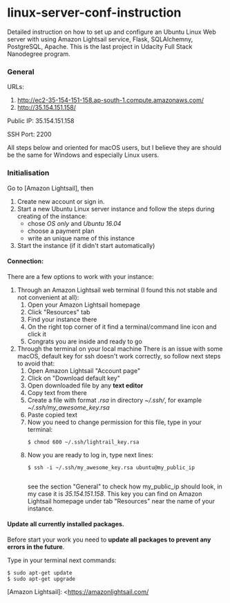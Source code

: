 # linux-server-conf-instruction

Detailed instruction on how to set up and configure an Ubuntu Linux Web server with using
Amazon Lightsail service, Flask, SQLAlchemny, PostgreSQL, Apache. This is the last project 
in Udacity Full Stack Nanodegree program. 


### General
URLs:
  1. http://ec2-35-154-151-158.ap-south-1.compute.amazonaws.com/
  2. http://35.154.151.158/
  
Public IP: 35.154.151.158

SSH Port: 2200
  
All steps below and oriented for macOS users, but I believe they are should be the same for
Windows and especially Linux users.

### Initialisation
   Go to [Amazon Lightsail], then
   1. Create new account or sign in.
   2. Start a new Ubuntu Linux server instance and follow the steps during creating of the instance:
        - chose *OS only* and *Ubuntu 16.04*
        - choose a payment plan
        - write an unique name of this instance
   3. Start the instance (if it didn't start automatically)
   
#### Connection:
   There are a few options to work with your instance:
   1. Through an Amazon Lightsail web terminal (I found this not stable and not convenient at all):
        1) Open your Amazon Lightsail homepage
        2) Click "Resources" tab
        3) Find your instance there
        4) On the right top corner of it find a terminal/command line icon and click it
        5) Congrats you are inside and ready to go
   2. Through the terminal on your local machine
        There is an issue with some macOS, default key for ssh doesn't work correctly, so follow next steps to avoid that:  
        1) Open Amazon Lightsail "Account page"
        2) Click on "Download default key"
        3) Open downloaded file by any **text editor** 
        4) Copy text from there
        5) Create a file with format *.rsa* in directory *~/.ssh/*, for example *~/.ssh/my_awesome_key.rsa* 
        6) Paste copied text
        7) Now you need to change permission for this file, type in your terminal:
            ``` 
            $ chmod 600 ~/.ssh/lightrail_key.rsa
            ```
        8) Now you are ready to log in, type next lines:
           ```
           $ ssh -i ~/.ssh/my_awesome_key.rsa ubuntu@my_public_ip
    
           ```
           see the section "General" to check how my_public_ip should look, in my case it is *35.154.151.158*. 
           This key you can find on Amazon Lightsail homepage under tab "Resources" near the name of your instance.
            

#### Update all currently installed packages.
Before start your work you need to **update all packages to prevent any errors in the future**.

Type in your terminal next commands:
```
$ sudo apt-get update
$ sudo apt-get upgrade
```
 
 
 
 [Amazon Lightsail]: <https://amazonlightsail.com/
 